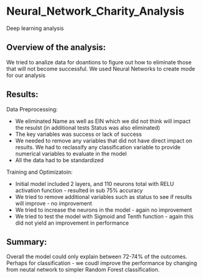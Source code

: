 # Neural_Network_Charity_Analysis
Deep learning analysis

## Overview of the analysis:

We tried to analize data for doantions to figure out how to eliminate those that will not become successful. We used Neural Networks to create mode for our analysis

## Results: 

Data Preprocessing:
- We eliminated Name as well as EIN which we did not think will impact the resulst (in additional tests Status was also eliminated)
- The key variables was success or lack of success
- We needed to remove any variables that did not have direct impact on results. We had to reclassify any classification variable to provide numerical variables to evaluate in the model
- All the data had to be standardized

Training and Optimizatoin:
- Initial model included 2 layers, and 110 neurons total with RELU activation function - resulted in sub 75% accuracy 
- We tried to remove additional variables such as status to see if results will improve - no improvement
- We tried to increase the neurons in the model - again no improvement 
- We tried to test the model with Sigmoid and Tenth function - again this did not yield an improvement in performance


## Summary: 

Overall the model could only explain between 72-74% of the outcomes. Perhaps for classification - we coudl improve the performance by changing from neutal network to simpler Random Forest classification. 